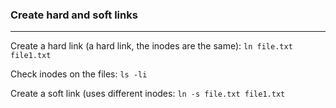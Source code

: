### Create hard and soft links
---

Create a hard link (a hard link, the inodes are the same): `ln file.txt file1.txt`

Check inodes on the files: `ls -li`

Create a soft link (uses different inodes: `ln -s file.txt file1.txt`